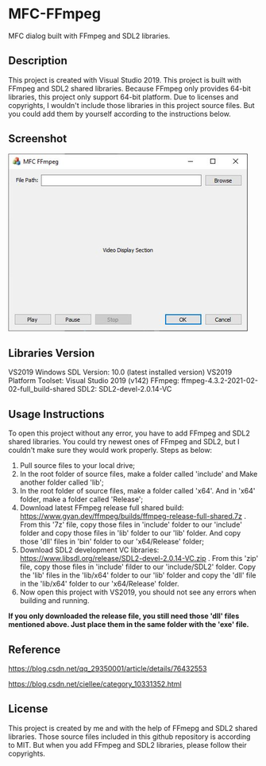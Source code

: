 # MFC-FFmpeg
MFC dialog built with FFmpeg and SDL2 libraries.

## Description
This project is created with Visual Studio 2019. This project is built with FFmpeg and SDL2 shared libraries.
Because FFmpeg only provides 64-bit libraries, this project only support 64-bit platform.
Due to licenses and copyrights, I wouldn't include those libraries in this project source files. But you could add them by yourself according to the instructions below.

## Screenshot
![Screenshot](res/Capture.jpg)

## Libraries Version
VS2019 Windows SDL Version: 10.0 (latest installed version)
VS2019 Platform Toolset: Visual Studio 2019 (v142)
FFmpeg: ffmpeg-4.3.2-2021-02-02-full_build-shared
SDL2: SDL2-devel-2.0.14-VC

## Usage Instructions
To open this project without any error, you have to add FFmpeg and SDL2 shared libraries.
You could try newest ones of FFmpeg and SDL2, but I couldn't make sure they would work properly.
Steps as below:
1. Pull source files to your local drive;
2. In the root folder of source files, make a folder called 'include' and Make another folder called 'lib';
3. In the root folder of source files, make a folder called 'x64'. And in 'x64' folder, make a folder called 'Release';
4. Download latest FFmpeg release full shared build: https://www.gyan.dev/ffmpeg/builds/ffmpeg-release-full-shared.7z . From this '7z' file, copy those files in 'include' folder to our 'include' folder and copy those files in 'lib' folder to our 'lib' folder. And copy those 'dll' files in 'bin' folder to our 'x64/Release' folder;
5. Download SDL2 development VC libraries: https://www.libsdl.org/release/SDL2-devel-2.0.14-VC.zip . From this 'zip' file, copy those files in 'include' filder to our 'include/SDL2' folder. Copy the 'lib' files in the 'lib/x64' folder to our 'lib' folder and copy the 'dll' file in the 'lib/x64' folder to our 'x64/Release' folder.
6. Now open this project with VS2019, you should not see any errors when building and running.

**If you only downloaded the release file, you still need those 'dll' files mentioned above. Just place them in the same folder with the 'exe' file.**

## Reference
https://blog.csdn.net/qq_29350001/article/details/76432553

https://blog.csdn.net/ciellee/category_10331352.html

## License
This project is created by me and with the help of FFmepg and SDL2 shared libraries.
Those source files included in this github repository is according to MIT. But when you add FFmpeg and SDL2 libraries, please follow their copyrights.
